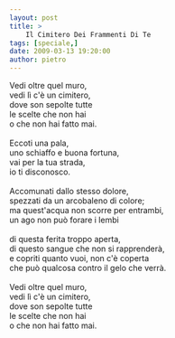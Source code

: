 ```yaml
---
layout: post
title: >
    Il Cimitero Dei Frammenti Di Te
tags: [speciale,]
date: 2009-03-13 19:20:00
author: pietro
---
```

Vedi oltre quel muro,<br/>vedi lì c'è un cimitero,<br/>dove son sepolte tutte<br/>le scelte che non hai<br/>o che non hai fatto mai.<br/><br/>Eccoti una pala,<br/>uno schiaffo e buona fortuna,<br/>vai per la tua strada,<br/>io ti disconosco.<br/><br/>Accomunati dallo stesso dolore,<br/>spezzati da un arcobaleno di colore;<br/>ma quest'acqua non scorre per entrambi,<br/>un ago non può forare i lembi<br/><br/>di questa ferita troppo aperta,<br/>di questo sangue che non si rapprenderà,<br/>e copriti quanto vuoi, non c'è coperta<br/>che può qualcosa contro il gelo che verrà.<br/><br/>Vedi oltre quel muro,<br/>vedi lì c'è un cimitero,<br/>dove son sepolte tutte<br/>le scelte che non hai<br/>o che non hai fatto mai.
